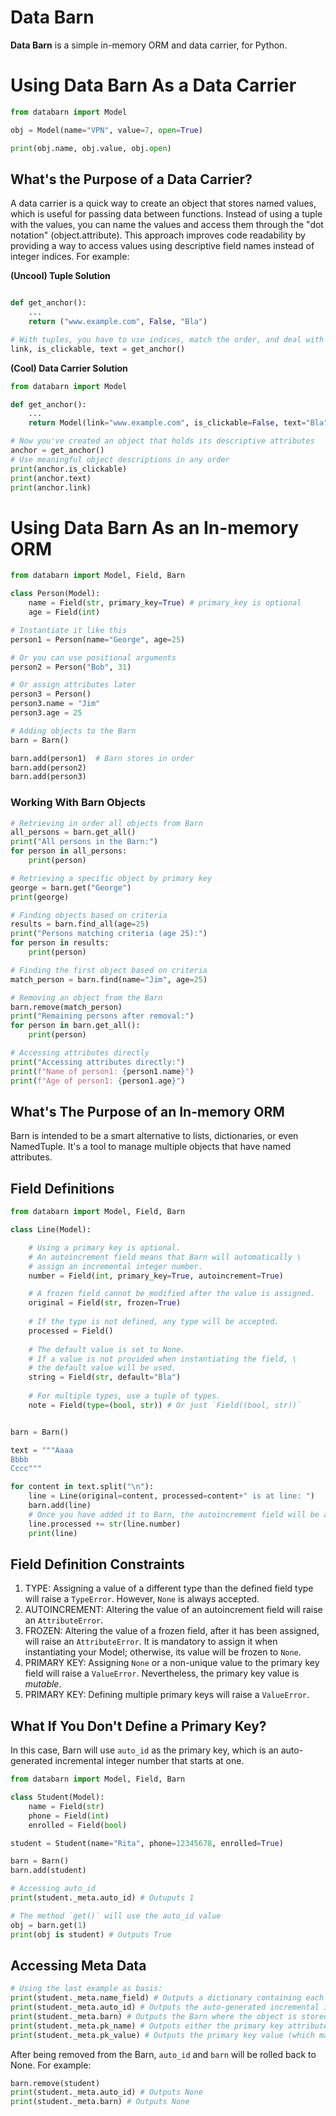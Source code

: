 # Data Barn
**Data Barn** is a simple in-memory ORM and data carrier, for Python.

# Using Data Barn As a Data Carrier

```Python
from databarn import Model

obj = Model(name="VPN", value=7, open=True)

print(obj.name, obj.value, obj.open)
```

## What's the Purpose of a Data Carrier?

A data carrier is a quick way to create an object that stores named values, which is useful for passing data between functions. Instead of using a tuple with the values, you can name the values and access them through the "dot notation" (object.attribute). This approach improves code readability by providing a way to access values using descriptive field names instead of integer indices. For example:

**(Uncool) Tuple Solution**

```Python

def get_anchor():
    ...
    return ("www.example.com", False, "Bla")

# With tuples, you have to use indices, match the order, and deal with the names
link, is_clickable, text = get_anchor()
```

**(Cool) Data Carrier Solution**

```Python
from databarn import Model

def get_anchor():
    ...
    return Model(link="www.example.com", is_clickable=False, text="Bla")

# Now you've created an object that holds its descriptive attributes
anchor = get_anchor()
# Use meaningful object descriptions in any order
print(anchor.is_clickable)
print(anchor.text)
print(anchor.link)
```

# Using Data Barn As an In-memory ORM

```Python
from databarn import Model, Field, Barn

class Person(Model):
    name = Field(str, primary_key=True) # primary_key is optional
    age = Field(int)

# Instantiate it like this
person1 = Person(name="George", age=25)

# Or you can use positional arguments
person2 = Person("Bob", 31)

# Or assign attributes later
person3 = Person()
person3.name = "Jim"
person3.age = 25

# Adding objects to the Barn
barn = Barn()

barn.add(person1)  # Barn stores in order
barn.add(person2)
barn.add(person3)
```

### Working With Barn Objects

```Python
# Retrieving in order all objects from Barn
all_persons = barn.get_all()
print("All persons in the Barn:")
for person in all_persons:
    print(person)

# Retrieving a specific object by primary key
george = barn.get("George")
print(george)

# Finding objects based on criteria
results = barn.find_all(age=25)
print("Persons matching criteria (age 25):")
for person in results:
    print(person)

# Finding the first object based on criteria
match_person = barn.find(name="Jim", age=25)

# Removing an object from the Barn
barn.remove(match_person)
print("Remaining persons after removal:")
for person in barn.get_all():
    print(person)

# Accessing attributes directly
print("Accessing attributes directly:")
print(f"Name of person1: {person1.name}")
print(f"Age of person1: {person1.age}")
```

## What's The Purpose of an In-memory ORM

Barn is intended to be a smart alternative to lists, dictionaries, or even NamedTuple. It's a tool to manage multiple objects that have named attributes.

## Field Definitions

```Python
from databarn import Model, Field, Barn

class Line(Model):

    # Using a primary key is optional.
    # An autoincrement field means that Barn will automatically \
    # assign an incremental integer number.
    number = Field(int, primary_key=True, autoincrement=True)

    # A frozen field cannot be modified after the value is assigned.
    original = Field(str, frozen=True)
    
    # If the type is not defined, any type will be accepted.
    processed = Field()
    
    # The default value is set to None.
    # If a value is not provided when instantiating the field, \
    # the default value will be used.
    string = Field(str, default="Bla")
    
    # For multiple types, use a tuple of types.
    note = Field(type=(bool, str)) # Or just `Field((bool, str))`


barn = Barn()

text = """Aaaa
Bbbb
Cccc"""

for content in text.split("\n"):
    line = Line(original=content, processed=content+" is at line: ")
    barn.add(line)
    # Once you have added it to Barn, the autoincrement field will be assigned
    line.processed += str(line.number)
    print(line)
```

## Field Definition Constraints

1. TYPE: Assigning a value of a different type than the defined field type will raise a `TypeError`. However, `None` is always accepted.
2. AUTOINCREMENT: Altering the value of an autoincrement field will raise an `AttributeError`.
3. FROZEN: Altering the value of a frozen field, after it has been assigned, will raise an `AttributeError`. It is mandatory to assign it when instantiating your Model; otherwise, its value will be frozen to `None`.
4. PRIMARY KEY: Assigning `None` or a non-unique value to the primary key field will raise a `ValueError`. Nevertheless, the primary key value is *mutable*.
5. PRIMARY KEY: Defining multiple primary keys will raise a `ValueError`.

## What If You Don't Define a Primary Key?

In this case, Barn will use `auto_id` as the primary key, which is an auto-generated incremental integer number that starts at one.

```Python
from databarn import Model, Field, Barn

class Student(Model):
    name = Field(str)
    phone = Field(int)
    enrolled = Field(bool)

student = Student(name="Rita", phone=12345678, enrolled=True)

barn = Barn()
barn.add(student)

# Accessing auto_id
print(student._meta.auto_id) # Outuputs 1

# The method `get()` will use the auto_id value
obj = barn.get(1)
print(obj is student) # Outputs True
```

## Accessing Meta Data

```Python
# Using the last example as basis:
print(student._meta.name_field) # Outputs a dictionary containing each field_name and its field_instance.
print(student._meta.auto_id) # Outputs the auto-generated incremental integer id (even if not used).
print(student._meta.barn) # Outputs the Barn where the object is stored.
print(student._meta.pk_name) # Outputs either the primary key attribute name or None (if not provided).
print(student._meta.pk_value) # Outputs the primary key value (which may be user-defined or `auto_id`).

```

After being removed from the Barn, `auto_id` and `barn` will be rolled back to None. For example:
```Python
barn.remove(student)
print(student._meta.auto_id) # Outputs None
print(student._meta.barn) # Outputs None
```
